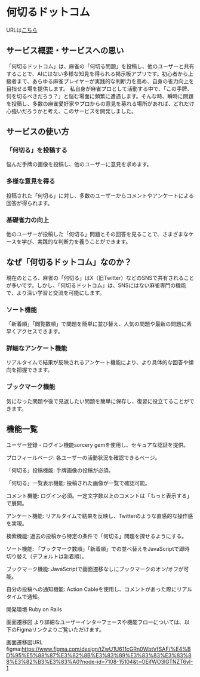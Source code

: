 # 何切るドットコム
URLは[こちら](https://www.m-nanikiru.com/)

## サービス概要・サービスへの思い
「何切るドットコム」は、麻雀の「何切る問題」を投稿し、他のユーザーと共有することで、AIにはない多様な知見を得られる掲示板アプリです。初心者から上級者まで、あらゆる麻雀プレイヤーが実践的な判断力を高め、自身の雀力向上を目指せる場を提供します。
私自身が麻雀プロとして活動する中で、「この手牌、何を切るべきだろう？」と悩む場面に頻繁に遭遇します。そんな時、瞬時に問題を投稿し、多数の麻雀愛好家やプロからの意見を募れる場所があれば、どれだけ心強いだろうかと考え、このサービスを開発しました。

## サービスの使い方
### 「何切る」を投稿する
悩んだ手牌の画像を投稿し、他のユーザーに意見を求めます。

### 多様な意見を得る
投稿された「何切る」に対し、多数のユーザーからコメントやアンケートによる回答が得られます。

### 基礎雀力の向上
他のユーザーが投稿した「何切る」問題とその回答を見ることで、さまざまなケースを学び、実践的な判断力を養うことができます。

## なぜ「何切るドットコム」なのか？
現在のところ、麻雀の「何切る」はX（旧Twitter）などのSNSで共有されることが多いです。しかし、「何切るドットコム」は、SNSにはない麻雀専門の機能で、より深い学習と交流を可能にします。

### ソート機能
「新着順」「閲覧数順」で問題を簡単に並び替え、人気の問題や最新の問題に素早くアクセスできます。

### 詳細なアンケート機能
リアルタイムで結果が反映されるアンケート機能により、より具体的な回答や傾向を把握できます。

### ブックマーク機能
気になった問題や後で見返したい問題を簡単に保存し、復習に役立てることができます。

## 機能一覧
ユーザー登録・ログイン機能sorcery gemを使用し、セキュアな認証を提供。

プロフィールページ: 各ユーザーの活動状況を確認できるページ。

「何切る」投稿機能: 手牌画像の投稿が必須。

「何切る」一覧表示機能: 投稿された画像が一覧で確認可能。

コメント機能: ログイン必須。一定文字数以上のコメントは「もっと表示する」で展開。

アンケート機能: リアルタイムで結果を反映し、Twitterのような直感的な操作感を実現。

検索機能: 過去の投稿から特定の条件で「何切る」問題を探せるようにする。

ソート機能: 「ブックマーク数順」「新着順」での並べ替えをJavaScriptで即時切り替え（デフォルトは新着順）。

ブックマーク機能: JavaScriptで画面遷移なしにブックマークのオン/オフが可能。

自分の投稿への通知機能: Action Cableを使用し、コメントがあった際にリアルタイムで通知。

開発環境
Ruby on Rails

画面遷移図
より詳細なユーザーインターフェースや機能フローについては、以下のFigmaリンクよりご覧いただけます。

画面遷移図URL
figma:https://www.figma.com/design/tZwU1U611cGRn0WbtVfSAF/%E4%BD%95%E5%88%87%E3%82%8B%E3%83%89%E3%83%83%E3%83%88%E3%82%B3%E3%83%A0?node-id=7108-15104&t=OEifWO3lGTNZT6yI-1
